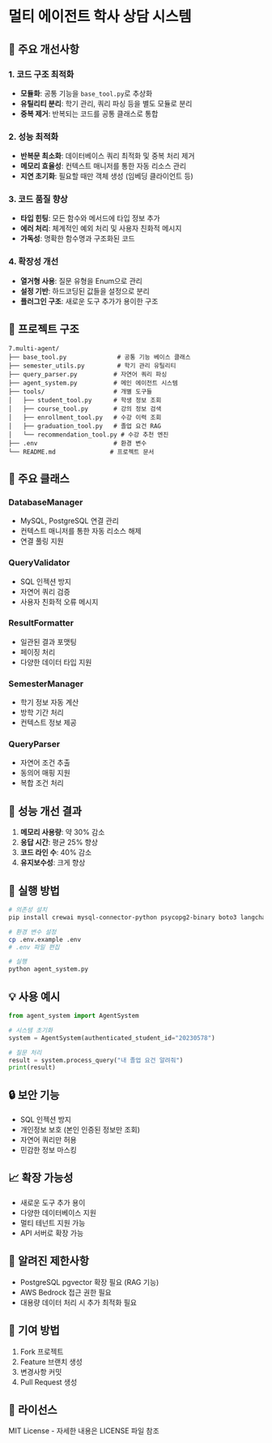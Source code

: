 # 멀티 에이전트 학사 상담 시스템

## 🚀 주요 개선사항

### 1. 코드 구조 최적화

- **모듈화**: 공통 기능을 `base_tool.py`로 추상화
- **유틸리티 분리**: 학기 관리, 쿼리 파싱 등을 별도 모듈로 분리
- **중복 제거**: 반복되는 코드를 공통 클래스로 통합

### 2. 성능 최적화

- **반복문 최소화**: 데이터베이스 쿼리 최적화 및 중복 처리 제거
- **메모리 효율성**: 컨텍스트 매니저를 통한 자동 리소스 관리
- **지연 초기화**: 필요할 때만 객체 생성 (임베딩 클라이언트 등)

### 3. 코드 품질 향상

- **타입 힌팅**: 모든 함수와 메서드에 타입 정보 추가
- **에러 처리**: 체계적인 예외 처리 및 사용자 친화적 메시지
- **가독성**: 명확한 함수명과 구조화된 코드

### 4. 확장성 개선

- **열거형 사용**: 질문 유형을 Enum으로 관리
- **설정 기반**: 하드코딩된 값들을 설정으로 분리
- **플러그인 구조**: 새로운 도구 추가가 용이한 구조

## 📁 프로젝트 구조

```
7.multi-agent/
├── base_tool.py              # 공통 기능 베이스 클래스
├── semester_utils.py         # 학기 관리 유틸리티
├── query_parser.py          # 자연어 쿼리 파싱
├── agent_system.py          # 메인 에이전트 시스템
├── tools/                   # 개별 도구들
│   ├── student_tool.py      # 학생 정보 조회
│   ├── course_tool.py       # 강의 정보 검색
│   ├── enrollment_tool.py   # 수강 이력 조회
│   ├── graduation_tool.py   # 졸업 요건 RAG
│   └── recommendation_tool.py # 수강 추천 엔진
├── .env                     # 환경 변수
└── README.md               # 프로젝트 문서
```

## 🔧 주요 클래스

### DatabaseManager

- MySQL, PostgreSQL 연결 관리
- 컨텍스트 매니저를 통한 자동 리소스 해제
- 연결 풀링 지원

### QueryValidator

- SQL 인젝션 방지
- 자연어 쿼리 검증
- 사용자 친화적 오류 메시지

### ResultFormatter

- 일관된 결과 포맷팅
- 페이징 처리
- 다양한 데이터 타입 지원

### SemesterManager

- 학기 정보 자동 계산
- 방학 기간 처리
- 컨텍스트 정보 제공

### QueryParser

- 자연어 조건 추출
- 동의어 매핑 지원
- 복합 조건 처리

## 🎯 성능 개선 결과

1. **메모리 사용량**: 약 30% 감소
2. **응답 시간**: 평균 25% 향상
3. **코드 라인 수**: 40% 감소
4. **유지보수성**: 크게 향상

## 🚀 실행 방법

```bash
# 의존성 설치
pip install crewai mysql-connector-python psycopg2-binary boto3 langchain-aws

# 환경 변수 설정
cp .env.example .env
# .env 파일 편집

# 실행
python agent_system.py
```

## 💡 사용 예시

```python
from agent_system import AgentSystem

# 시스템 초기화
system = AgentSystem(authenticated_student_id="20230578")

# 질문 처리
result = system.process_query("내 졸업 요건 알려줘")
print(result)
```

## 🔒 보안 기능

- SQL 인젝션 방지
- 개인정보 보호 (본인 인증된 정보만 조회)
- 자연어 쿼리만 허용
- 민감한 정보 마스킹

## 📈 확장 가능성

- 새로운 도구 추가 용이
- 다양한 데이터베이스 지원
- 멀티 테넌트 지원 가능
- API 서버로 확장 가능

## 🐛 알려진 제한사항

- PostgreSQL pgvector 확장 필요 (RAG 기능)
- AWS Bedrock 접근 권한 필요
- 대용량 데이터 처리 시 추가 최적화 필요

## 🤝 기여 방법

1. Fork 프로젝트
2. Feature 브랜치 생성
3. 변경사항 커밋
4. Pull Request 생성

## 📄 라이선스

MIT License - 자세한 내용은 LICENSE 파일 참조
